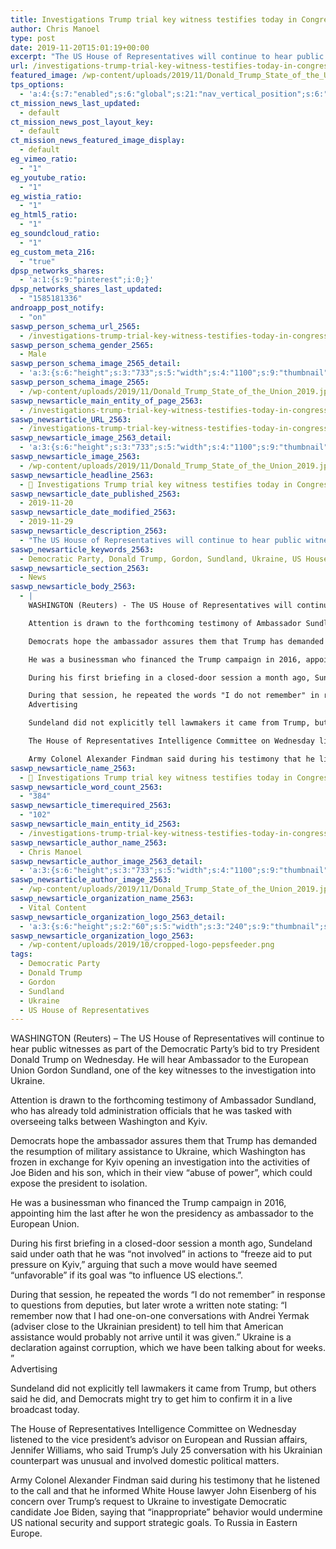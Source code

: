 ```yaml
---
title: Investigations Trump trial key witness testifies today in Congress
author: Chris Manoel
type: post
date: 2019-11-20T15:01:19+00:00
excerpt: "The US House of Representatives will continue to hear public witnesses as part of the Democratic Party's bid to try President Donald Trump on Wednesday."
url: /investigations-trump-trial-key-witness-testifies-today-in-congress/
featured_image: /wp-content/uploads/2019/11/Donald_Trump_State_of_the_Union_2019.jpg
tps_options:
  - 'a:4:{s:7:"enabled";s:6:"global";s:21:"nav_vertical_position";s:6:"global";s:23:"nav_hide_on_first_slide";b:0;s:23:"slide_loading_mechanism";s:6:"global";}'
ct_mission_news_last_updated:
  - default
ct_mission_news_post_layout_key:
  - default
ct_mission_news_featured_image_display:
  - default
eg_vimeo_ratio:
  - "1"
eg_youtube_ratio:
  - "1"
eg_wistia_ratio:
  - "1"
eg_html5_ratio:
  - "1"
eg_soundcloud_ratio:
  - "1"
eg_custom_meta_216:
  - "true"
dpsp_networks_shares:
  - 'a:1:{s:9:"pinterest";i:0;}'
dpsp_networks_shares_last_updated:
  - "1585181336"
androapp_post_notify:
  - "on"
saswp_person_schema_url_2565:
  - /investigations-trump-trial-key-witness-testifies-today-in-congress/
saswp_person_schema_gender_2565:
  - Male
saswp_person_schema_image_2565_detail:
  - 'a:3:{s:6:"height";s:3:"733";s:5:"width";s:4:"1100";s:9:"thumbnail";s:95:"/wp-content/uploads/2019/11/Donald_Trump_State_of_the_Union_2019.jpg";}'
saswp_person_schema_image_2565:
  - /wp-content/uploads/2019/11/Donald_Trump_State_of_the_Union_2019.jpg
saswp_newsarticle_main_entity_of_page_2563:
  - /investigations-trump-trial-key-witness-testifies-today-in-congress/
saswp_newsarticle_URL_2563:
  - /investigations-trump-trial-key-witness-testifies-today-in-congress/
saswp_newsarticle_image_2563_detail:
  - 'a:3:{s:6:"height";s:3:"733";s:5:"width";s:4:"1100";s:9:"thumbnail";s:95:"/wp-content/uploads/2019/11/Donald_Trump_State_of_the_Union_2019.jpg";}'
saswp_newsarticle_image_2563:
  - /wp-content/uploads/2019/11/Donald_Trump_State_of_the_Union_2019.jpg
saswp_newsarticle_headline_2563:
  - 📰 Investigations Trump trial key witness testifies today in Congress
saswp_newsarticle_date_published_2563:
  - 2019-11-20
saswp_newsarticle_date_modified_2563:
  - 2019-11-29
saswp_newsarticle_description_2563:
  - "The US House of Representatives will continue to hear public witnesses as part of the Democratic Party's bid to try President Donald Trump on Wednesday."
saswp_newsarticle_keywords_2563:
  - Democratic Party, Donald Trump, Gordon, Sundland, Ukraine, US House of Representatives,
saswp_newsarticle_section_2563:
  - News
saswp_newsarticle_body_2563:
  - |
    WASHINGTON (Reuters) - The US House of Representatives will continue to hear public witnesses as part of the Democratic Party's bid to try President Donald Trump on Wednesday. He will hear Ambassador to the European Union Gordon Sundland, one of the key witnesses to the investigation into Ukraine.

    Attention is drawn to the forthcoming testimony of Ambassador Sundland, who has already told administration officials that he was tasked with overseeing talks between Washington and Kyiv.

    Democrats hope the ambassador assures them that Trump has demanded the resumption of military assistance to Ukraine, which Washington has frozen in exchange for Kyiv opening an investigation into the activities of Joe Biden and his son, which in their view "abuse of power", which could expose the president to isolation.

    He was a businessman who financed the Trump campaign in 2016, appointing him the last after he won the presidency as ambassador to the European Union.

    During his first briefing in a closed-door session a month ago, Sundeland said under oath that he was "not involved" in actions to "freeze aid to put pressure on Kyiv," arguing that such a move would have seemed "unfavorable" if its goal was "to influence US elections.".

    During that session, he repeated the words "I do not remember" in response to questions from deputies, but later wrote a written note stating: "I remember now that I had one-on-one conversations with Andrei Yermak (adviser close to the Ukrainian president) to tell him that American assistance would probably not arrive until it was given." Ukraine is a declaration against corruption, which we have been talking about for weeks. "
    Advertising

    Sundeland did not explicitly tell lawmakers it came from Trump, but others said he did, and Democrats might try to get him to confirm it in a live broadcast today.

    The House of Representatives Intelligence Committee on Wednesday listened to the vice president's advisor on European and Russian affairs, Jennifer Williams, who said Trump's July 25 conversation with his Ukrainian counterpart was unusual and involved domestic political matters.

    Army Colonel Alexander Findman said during his testimony that he listened to the call and that he informed White House lawyer John Eisenberg of his concern over Trump's request to Ukraine to investigate Democratic candidate Joe Biden, saying that "inappropriate" behavior would undermine US national security and support strategic goals. To Russia in Eastern Europe.
saswp_newsarticle_name_2563:
  - 📰 Investigations Trump trial key witness testifies today in Congress
saswp_newsarticle_word_count_2563:
  - "384"
saswp_newsarticle_timerequired_2563:
  - "102"
saswp_newsarticle_main_entity_id_2563:
  - /investigations-trump-trial-key-witness-testifies-today-in-congress/
saswp_newsarticle_author_name_2563:
  - Chris Manoel
saswp_newsarticle_author_image_2563_detail:
  - 'a:3:{s:6:"height";s:3:"733";s:5:"width";s:4:"1100";s:9:"thumbnail";s:95:"/wp-content/uploads/2019/11/Donald_Trump_State_of_the_Union_2019.jpg";}'
saswp_newsarticle_author_image_2563:
  - /wp-content/uploads/2019/11/Donald_Trump_State_of_the_Union_2019.jpg
saswp_newsarticle_organization_name_2563:
  - Vital Content
saswp_newsarticle_organization_logo_2563_detail:
  - 'a:3:{s:6:"height";s:2:"60";s:5:"width";s:3:"240";s:9:"thumbnail";s:82:"/wp-content/uploads/2019/10/cropped-logo-pepsfeeder.png";}'
saswp_newsarticle_organization_logo_2563:
  - /wp-content/uploads/2019/10/cropped-logo-pepsfeeder.png
tags:
  - Democratic Party
  - Donald Trump
  - Gordon
  - Sundland
  - Ukraine
  - US House of Representatives
---
```


WASHINGTON (Reuters) &#8211; The US House of Representatives will continue to hear public witnesses as part of the Democratic Party&#8217;s bid to try President Donald Trump on Wednesday. He will hear Ambassador to the European Union Gordon Sundland, one of the key witnesses to the investigation into Ukraine.

Attention is drawn to the forthcoming testimony of Ambassador Sundland, who has already told administration officials that he was tasked with overseeing talks between Washington and Kyiv.

Democrats hope the ambassador assures them that Trump has demanded the resumption of military assistance to Ukraine, which Washington has frozen in exchange for Kyiv opening an investigation into the activities of Joe Biden and his son, which in their view &#8220;abuse of power&#8221;, which could expose the president to isolation.

He was a businessman who financed the Trump campaign in 2016, appointing him the last after he won the presidency as ambassador to the European Union.

During his first briefing in a closed-door session a month ago, Sundeland said under oath that he was &#8220;not involved&#8221; in actions to &#8220;freeze aid to put pressure on Kyiv,&#8221; arguing that such a move would have seemed &#8220;unfavorable&#8221; if its goal was &#8220;to influence US elections.&#8221;.

During that session, he repeated the words &#8220;I do not remember&#8221; in response to questions from deputies, but later wrote a written note stating: &#8220;I remember now that I had one-on-one conversations with Andrei Yermak (adviser close to the Ukrainian president) to tell him that American assistance would probably not arrive until it was given.&#8221; Ukraine is a declaration against corruption, which we have been talking about for weeks. &#8221;  
Advertising

Sundeland did not explicitly tell lawmakers it came from Trump, but others said he did, and Democrats might try to get him to confirm it in a live broadcast today.

The House of Representatives Intelligence Committee on Wednesday listened to the vice president&#8217;s advisor on European and Russian affairs, Jennifer Williams, who said Trump&#8217;s July 25 conversation with his Ukrainian counterpart was unusual and involved domestic political matters.

Army Colonel Alexander Findman said during his testimony that he listened to the call and that he informed White House lawyer John Eisenberg of his concern over Trump&#8217;s request to Ukraine to investigate Democratic candidate Joe Biden, saying that &#8220;inappropriate&#8221; behavior would undermine US national security and support strategic goals. To Russia in Eastern Europe.
